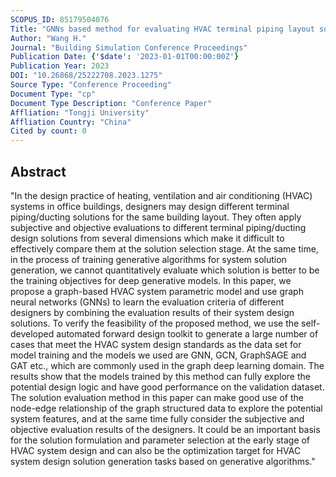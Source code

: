```yaml
---
SCOPUS_ID: 85179504076
Title: "GNNs based method for evaluating HVAC terminal piping layout solutions in office buildings"
Author: "Wang H."
Journal: "Building Simulation Conference Proceedings"
Publication Date: {'$date': '2023-01-01T00:00:00Z'}
Publication Year: 2023
DOI: "10.26868/25222708.2023.1275"
Source Type: "Conference Proceeding"
Document Type: "cp"
Document Type Description: "Conference Paper"
Affliation: "Tongji University"
Affliation Country: "China"
Cited by count: 0
---
```


## Abstract
"In the design practice of heating, ventilation and air conditioning (HVAC) systems in office buildings, designers may design different terminal piping/ducting solutions for the same building layout. They often apply subjective and objective evaluations to different terminal piping/ducting design solutions from several dimensions which make it difficult to effectively compare them at the solution selection stage. At the same time, in the process of training generative algorithms for system solution generation, we cannot quantitatively evaluate which solution is better to be the training objectives for deep generative models. In this paper, we propose a graph-based HVAC system parametric model and use graph neural networks (GNNs) to learn the evaluation criteria of different designers by combining the evaluation results of their system design solutions. To verify the feasibility of the proposed method, we use the self-developed automated forward design toolkit to generate a large number of cases that meet the HVAC system design standards as the data set for model training and the models we used are GNN, GCN, GraphSAGE and GAT etc., which are commonly used in the graph deep learning domain. The results show that the models trained by this method can fully explore the potential design logic and have good performance on the validation dataset. The solution evaluation method in this paper can make good use of the node-edge relationship of the graph structured data to explore the potential system features, and at the same time fully consider the subjective and objective evaluation results of the designers. It could be an important basis for the solution formulation and parameter selection at the early stage of HVAC system design and can also be the optimization target for HVAC system design solution generation tasks based on generative algorithms."
